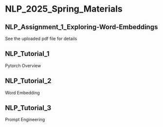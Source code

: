 # NLP_2025_Spring_Materials

## NLP_Assignment_1_Exploring-Word-Embeddings
See the uploaded pdf file for details

## NLP_Tutorial_1
Pytorch Overview

## NLP_Tutorial_2
Word Embedding

## NLP_Tutorial_3
Prompt Engineering
